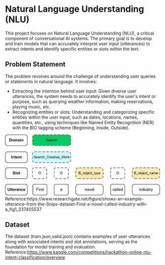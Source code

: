 # Natural Language Understanding (NLU)
This project focuses on Natural Language Understanding (NLU), a critical component of conversational AI systems. The primary goal is to develop and train models that can accurately interpret user input (utterances) to extract intents and identify specific entities or slots within the text.

## Problem Statement
The problem revolves around the challenge of understanding user queries or statements in natural language. It involves:

- Extracting the intention behind user input: Given diverse user utterances, the system needs to accurately identify the user's intent or purpose, such as querying weather information, making reservations, playing music, etc.
- Recognizing entities or slots: Understanding and categorizing specific entities within the user input, such as dates, locations, names, quantities, etc., using techniques like Named Entity Recognition (NER) with the BIO tagging scheme (Beginning, Inside, Outside).

<img src="pic/example.png" />
Reference:https://www.researchgate.net/figure/shows-an-example-utterance-from-the-Snips-dataset-Find-a-novel-called-industry-with-a_fig1_337405537

## Dataset
The dataset (train.json,valid.json) contains examples of user utterances along with associated intents and slot annotations, serving as the foundation for model training and evaluation.
Reference:https://www.kaggle.com/competitions/hackathon-online-nlu-intent-classification/overview